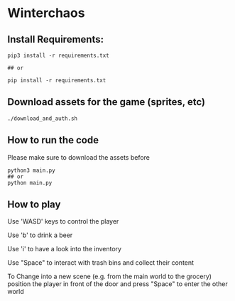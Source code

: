 # Winterchaos

## Install Requirements:

```
pip3 install -r requirements.txt

## or 

pip install -r requirements.txt
```
## Download assets for the game (sprites, etc)
 ```
 ./download_and_auth.sh
 ```

## How to run the code

Please make sure to download the assets before

```
python3 main.py
## or
python main.py
```

## How to play
Use 'WASD' keys to control the player

Use 'b' to drink a beer

Use 'i' to have a look into the inventory

Use "Space" to interact with trash bins and collect their content 

To Change into a new scene (e.g. from the main world to the grocery) position the player in front of the door and press "Space" to enter the other world